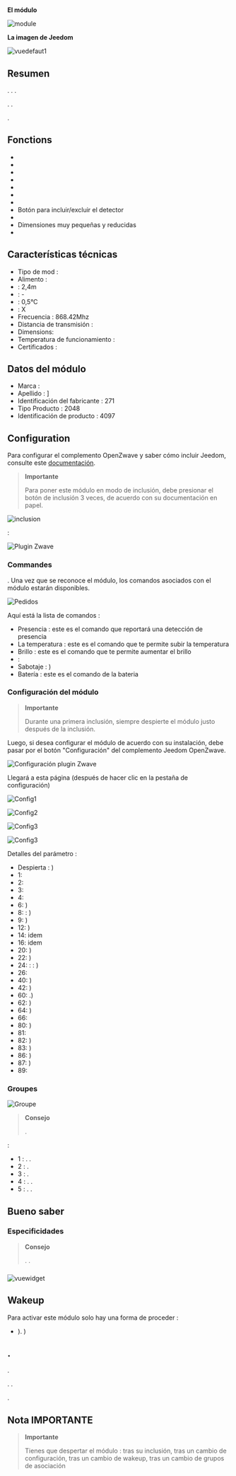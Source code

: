 # 

**El módulo**

![module](images/fibaro.fgms001zw5/module.jpg)

 **La imagen de Jeedom**

![vuedefaut1](images/fibaro.fgms001zw5/vuedefaut1.jpg)

## Resumen

. . .

. .

.

## Fonctions

-   
-   
-   
-   
-   
-   
-   
-   Botón para incluir/excluir el detector
-   
-   Dimensiones muy pequeñas y reducidas
-   

## Características técnicas

-   Tipo de mod : 
-   Alimento : 
-    : 2,4m
-    : -
-    : 0,5°C
-    : X
-   Frecuencia : 868.42Mhz
-   Distancia de transmisión : 
-   Dimensions: 
-   Temperatura de funcionamiento : 
-   Certificados : 

## Datos del módulo

-   Marca : 
-   Apellido : ]
-   Identificación del fabricante : 271
-   Tipo Producto : 2048
-   Identificación de producto : 4097

## Configuration

Para configurar el complemento OpenZwave y saber cómo incluir Jeedom, consulte este [documentación](https://doc.jeedom.com/es_ES/plugins/automation%20protocol/openzwave/).

> **Importante**
>
> Para poner este módulo en modo de inclusión, debe presionar el botón de inclusión 3 veces, de acuerdo con su documentación en papel.

![inclusion](images/fibaro.fgms001zw5/inclusion.jpg)

 :

![Plugin Zwave](images/fibaro.fgms001zw5/information.jpg)

### Commandes

. Una vez que se reconoce el módulo, los comandos asociados con el módulo estarán disponibles.

![Pedidos](images/fibaro.fgms001zw5/commandes.jpg)

Aquí está la lista de comandos :

-   Presencia : este es el comando que reportará una detección de presencia
-   La temperatura : este es el comando que te permite subir la temperatura
-   Brillo : este es el comando que te permite aumentar el brillo
-    : 
-   Sabotaje : )
-   Batería : este es el comando de la bateria

### Configuración del módulo

> **Importante**
>
> Durante una primera inclusión, siempre despierte el módulo justo después de la inclusión.

Luego, si desea configurar el módulo de acuerdo con su instalación, debe pasar por el botón "Configuración" del complemento Jeedom OpenZwave.

![Configuración plugin Zwave](images/plugin/bouton_configuration.jpg)

Llegará a esta página (después de hacer clic en la pestaña de configuración)

![Config1](images/fibaro.fgms001zw5/config1.jpg)

![Config2](images/fibaro.fgms001zw5/config2.jpg)

![Config3](images/fibaro.fgms001zw5/config3.jpg)

![Config3](images/fibaro.fgms001zw5/config4.jpg)

Detalles del parámetro :

-   Despierta : )
-   1: 
-   2: 
-   3: 
-   4: 
-   6: )
-   8:  : )
-   9: )
-   12: )
-   14: idem
-   16: idem
-   20: )
-   22: )
-   24:  :  :  )
-   26: 
-   40: )
-   42: )
-   60: .)
-   62: )
-   64: )
-   66: 
-   80: )
-   81: 
-   82: )
-   83: )
-   86: )
-   87: )
-   89: 

### Groupes

![Groupe](images/fibaro.fgms001zw5/groupe.jpg)

> **Consejo**
>
> .

:

-   1 : . .
-   2 : .
-   3 : .
-   4 : . .
-   5 : . .

## Bueno saber

### Especificidades

> **Consejo**
>
> . .

### 

![vuewidget](images/fibaro.fgms001zw5/vuewidget.jpg)

## Wakeup

Para activar este módulo solo hay una forma de proceder :

-   ). )

## .

.

. .

.

## Nota IMPORTANTE

> **Importante**
>
> Tienes que despertar el módulo : tras su inclusión, tras un cambio de configuración, tras un cambio de wakeup, tras un cambio de grupos de asociación
